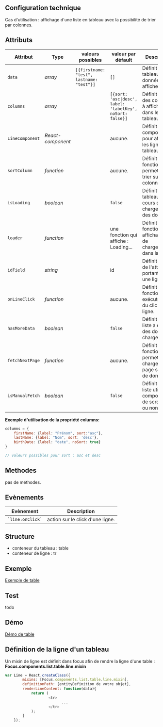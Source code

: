 ## Configuration technique
Cas d'utilisation :
affichage d'une liste en tableau avec la possibilité de trier par colonnes.

## Attributs
<table>
	<thead>
        <tr>
            <th>Attribut</th>
            <th>Type</th>
            <th>valeurs possibles</th>
            <th>valeur par défault</th>
            <th>Description</th>
        </tr>
    </thead>
    <tbody>
        <tr>
            <td><code>data</code></td>
            <td><i>array</i></td>
            <td><code>[{firstname: "test", lastname: "test"}]</code></td>
            <td><code>[]</code></td>
            <td>Définit le tableau des données à afficher.</td>
        </tr>
        <tr>
            <td><code>columns</code></td>
            <td><i>array</i></td>
            <td></td>
            <td><code>[{sort: 'asc|desc', label: 'labelKey', noSort: false}]</code></td>
            <td>Définit la liste des colonnes à afficher dans le tableau.</td>
        </tr>
        <tr>
            <td><code>LineComponent</code></td>
            <td><i>React-component</i></td>
            <td></td>
            <td>aucune.</td>
            <td>Définit le composant pour afficher les lignes du tableau.</td>
        </tr>
        <tr>
            <td><code>sortColumn</code></td>
            <td><i>function</i></td>
            <td></td>
            <td>aucune.</td>
            <td>Définit la fonction permettant de trier sur une colonne</td>
        </tr>
        <tr>
            <td><code>isLoading</code></td>
            <td><i>boolean</i></td>
            <td></td>
            <td><code>false</code></td>
            <td>Définit si le tableau est en cours de chargement des données.</td>
        </tr>
        <tr>
            <td><code>loader</code></td>
            <td><i>function</i></td>
            <td></td>
            <td>une fonction qui affiche : Loading...</td>
            <td>Définit la fonction affichant l'etat de chargement dans la liste</td>
        </tr>
        <tr>
            <td><code>idField</code></td>
            <td><i>string</i></td>
            <td></td>
            <td>id</td>
            <td>Définit le nom de l'attribut portant l'id sur une ligne.</td>
        </tr>
        <tr>
            <td><code>onLineClick</code></td>
            <td><i>function</i></td>
            <td></td>
            <td>aucune.</td>
            <td>Définit la fonction à exécuter lors du clic sur une ligne.</td>
        </tr>
        <tr>
            <td><code>hasMoreData</code></td>
            <td><i>boolean</i></td>
            <td></td>
            <td><code>false</code></td>
            <td>Définit si la liste a encore des données à charger</td>
        </tr>
        <tr>
            <td><code>fetchNextPage</code></td>
            <td><i>function</i></td>
            <td></td>
            <td>aucune.</td>
            <td>Définit la fonction permettant de charger la page suivante de données.</td>
        </tr>
        <tr>
            <td><code>isManualFetch</code></td>
            <td><i>boolean</i></td>
            <td></td>
            <td><code>false</code></td>
            <td>Définit si la liste utilise le comportement de scroll infini ou non.</td>
        </tr>
   </tbody>
</table>

**Exemple d'utilisation de la propriété columns:**

```javascript
columns = {
    firstName: {label: "Prénom", sort:"asc"},
    lastName: {label: "Nom", sort: 'desc'},
    birthDate: {label: "date", noSort: true}
}

// valeurs possibles pour sort : asc et desc
```

## Methodes
pas de méthodes.

## Evènements
<table>
	<thead>
		<tr>
          <th>Evènement</th>
          <th>Description</th>
      </tr>
    </thead>
    <tbody>
      <tr>
          <td><code>`line:onClick`</code></td>
          <td>action sur le click d'une ligne.</td>
      </tr>
   </tbody>
</table>

## Structure
- conteneur du tableau : table
- conteneur de ligne : tr

## Exemple
[Exemple de table](https://github.com/KleeGroup/sagess-components/blob/master/list/table/example/index.html)
## Test
todo
## Démo
[Démo de table](http://kleegroup.github.io/sagess-components/list/table/example/)

## Définition de la ligne d'un tableau
Un mixin de ligne est définit dans focus afin de rendre la ligne d'une table : **Focus.components.list.table.line.mixin**

```javascript
var Line = React.createClass({
        mixins: [Focus.components.list.table.line.mixin],
        definitionPath: [entityDefinition de votre objet],
        renderLineContent: function(data){
            return (
                    <tr>
                          ...
                    </tr>
            );
        }
    });
```
